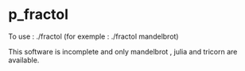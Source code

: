 # p_fractol

To use : ./fractol <fractal name> (for exemple : ./fractol mandelbrot)

This software is incomplete and only mandelbrot , julia and tricorn are available.